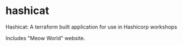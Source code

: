 # hashicat
Hashicat: A terraform built application for use in Hashicorp workshops

Includes "Meow World" website.
